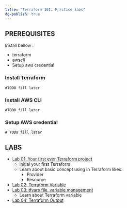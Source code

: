 ```yaml
---
title: "Terraform 101: Practice labs"
dg-publish: true
---
```


## PREREQUISITES

Install bellow : 
- terraform 
- awscli 
- Setup aws credential 

### Install Terraform 
```shell
#TODO fill later
```
### Install AWS CLI 
```shell 
#TODO fill later
```

### Setup AWS credential 
```shell 
# TODO fill later
```

## LABS 

- [Lab 01: Your first ever Terraform project](level_1/README.md)
	- Initial your first Terraform 
	- Learn about basic concept using in Terraform likes: 
		- Provider
		- Resource 
- [Lab 02: Terraform Variable](level_2/README.md)
- [Lab 03: tfvars file, variable management](level_3/README.md)
	- Learn about Terraform variable
- [Lab 04: Terraform Output](level_4/README.md)